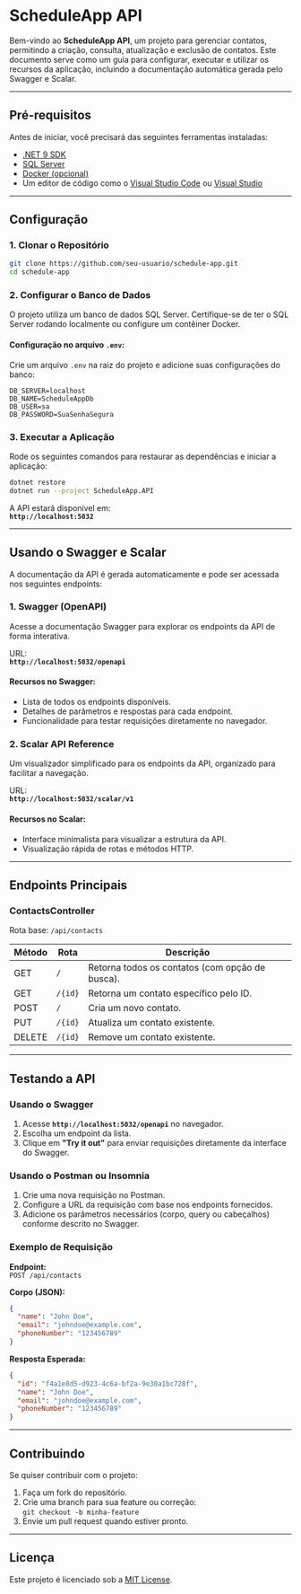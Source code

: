 # **ScheduleApp API**

Bem-vindo ao **ScheduleApp API**, um projeto para gerenciar contatos, permitindo a criação, consulta, atualização e exclusão de contatos. Este documento serve como um guia para configurar, executar e utilizar os recursos da aplicação, incluindo a documentação automática gerada pelo Swagger e Scalar.

---

## **Pré-requisitos**

Antes de iniciar, você precisará das seguintes ferramentas instaladas:

- [.NET 9 SDK](https://dotnet.microsoft.com/download)
- [SQL Server](https://www.microsoft.com/sql-server)
- [Docker (opcional)](https://www.docker.com)
- Um editor de código como o [Visual Studio Code](https://code.visualstudio.com) ou [Visual Studio](https://visualstudio.microsoft.com)

---

## **Configuração**

### 1. **Clonar o Repositório**

```bash
git clone https://github.com/seu-usuario/schedule-app.git
cd schedule-app
```

### 2. **Configurar o Banco de Dados**

O projeto utiliza um banco de dados SQL Server. Certifique-se de ter o SQL Server rodando localmente ou configure um contêiner Docker.

#### Configuração no arquivo `.env`:

Crie um arquivo `.env` na raiz do projeto e adicione suas configurações do banco:

```
DB_SERVER=localhost
DB_NAME=ScheduleAppDb
DB_USER=sa
DB_PASSWORD=SuaSenhaSegura
```

### 3. **Executar a Aplicação**

Rode os seguintes comandos para restaurar as dependências e iniciar a aplicação:

```bash
dotnet restore
dotnet run --project ScheduleApp.API
```

A API estará disponível em:  
**`http://localhost:5032`**

---

## **Usando o Swagger e Scalar**

A documentação da API é gerada automaticamente e pode ser acessada nos seguintes endpoints:

### 1. **Swagger (OpenAPI)**

Acesse a documentação Swagger para explorar os endpoints da API de forma interativa.

URL:  
**`http://localhost:5032/openapi`**

#### Recursos no Swagger:

- Lista de todos os endpoints disponíveis.
- Detalhes de parâmetros e respostas para cada endpoint.
- Funcionalidade para testar requisições diretamente no navegador.

### 2. **Scalar API Reference**

Um visualizador simplificado para os endpoints da API, organizado para facilitar a navegação.

URL:  
**`http://localhost:5032/scalar/v1`**

#### Recursos no Scalar:

- Interface minimalista para visualizar a estrutura da API.
- Visualização rápida de rotas e métodos HTTP.

---

## **Endpoints Principais**

### **ContactsController**

Rota base: `/api/contacts`

| Método | Rota    | Descrição                                       |
| ------ | ------- | ----------------------------------------------- |
| GET    | `/`     | Retorna todos os contatos (com opção de busca). |
| GET    | `/{id}` | Retorna um contato específico pelo ID.          |
| POST   | `/`     | Cria um novo contato.                           |
| PUT    | `/{id}` | Atualiza um contato existente.                  |
| DELETE | `/{id}` | Remove um contato existente.                    |

---

## **Testando a API**

### **Usando o Swagger**

1. Acesse **`http://localhost:5032/openapi`** no navegador.
2. Escolha um endpoint da lista.
3. Clique em **"Try it out"** para enviar requisições diretamente da interface do Swagger.

### **Usando o Postman ou Insomnia**

1. Crie uma nova requisição no Postman.
2. Configure a URL da requisição com base nos endpoints fornecidos.
3. Adicione os parâmetros necessários (corpo, query ou cabeçalhos) conforme descrito no Swagger.

### **Exemplo de Requisição**

**Endpoint:**  
`POST /api/contacts`

**Corpo (JSON):**

```json
{
  "name": "John Doe",
  "email": "johndoe@example.com",
  "phoneNumber": "123456789"
}
```

**Resposta Esperada:**

```json
{
  "id": "f4a1e8d5-d923-4c6a-bf2a-9e30a1bc728f",
  "name": "John Doe",
  "email": "johndoe@example.com",
  "phoneNumber": "123456789"
}
```

---

## **Contribuindo**

Se quiser contribuir com o projeto:

1. Faça um fork do repositório.
2. Crie uma branch para sua feature ou correção:  
   `git checkout -b minha-feature`
3. Envie um pull request quando estiver pronto.

---

## **Licença**

Este projeto é licenciado sob a [MIT License](LICENSE).
